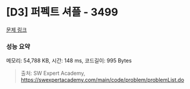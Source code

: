 # [D3] 퍼펙트 셔플 - 3499 

[문제 링크](https://swexpertacademy.com/main/code/problem/problemDetail.do?contestProbId=AWGsRbk6AQIDFAVW) 

### 성능 요약

메모리: 54,788 KB, 시간: 148 ms, 코드길이: 995 Bytes



> 출처: SW Expert Academy, https://swexpertacademy.com/main/code/problem/problemList.do